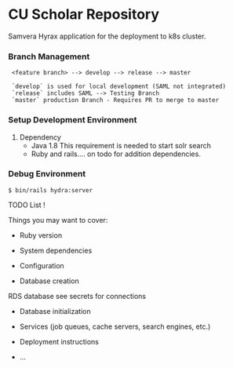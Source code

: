 # CU Scholar Repository

Samvera Hyrax application for the deployment to k8s cluster.

### Branch Management

     <feature branch> --> develop --> release --> master
     
     `develop` is used for local development (SAML not integrated)
     `release` includes SAML --> Testing Branch
     `master` production Branch - Requires PR to merge to master
     
 
### Setup Development Environment

1. Dependency
     * Java 1.8 This requirement is needed to start solr search
     * Ruby and rails.... on todo for addition dependencies.
     

### Debug Environment

    $ bin/rails hydra:server
    
    
    
TODO List !

Things you may want to cover:

* Ruby version

* System dependencies

* Configuration

* Database creation

RDS database see secrets for connections

* Database initialization

* Services (job queues, cache servers, search engines, etc.)

* Deployment instructions

* ...
